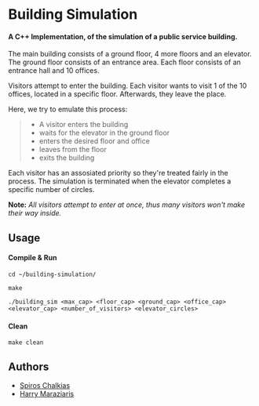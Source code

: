 # Building Simulation

#### A C++ Ιmplementation, of the simulation of a public service building.
The main building consists of a ground floor, 4 more floors and an elevator. 
The ground floor consists of an entrance area. 
Each floor consists of an entrance hall and 10 offices.

Visitors attempt to enter the building.
Each visitor wants to visit 1 of the 10 offices, located in a specific floor. Afterwards, they leave the place.

Here, we try to emulate this process:
> - A visitor enters the building
> - waits for the elevator in the ground floor
> - enters the desired floor and office
> - leaves from the floor
> - exits the building

Each visitor has an assosiated priority so they're treated fairly in the process.
The simulation is terminated when the elevator completes a specific number of circles.

 **Note:** *All visitors attempt to enter at once, thus many visitors won't make their way inside.*

## Usage
#### Compile & Run

```cplusplus
cd ~/building-simulation/

make

./building_sim <max_cap> <floor_cap> <ground_cap> <office_cap> <elevator_cap> <number_of_visitors> <elevator_circles> 
```
#### Clean

```cplusplus
make clean
```
## Authors
- [Spiros Chalkias](https://github.com/spChalk)
- [Harry  Maraziaris](https://github.com/cMrzrs)
